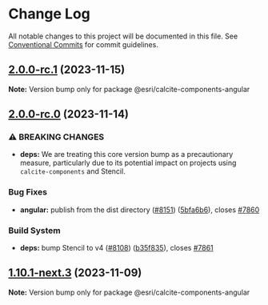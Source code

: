 # Change Log

All notable changes to this project will be documented in this file.
See [Conventional Commits](https://conventionalcommits.org) for commit guidelines.

## [2.0.0-rc.1](https://github.com/Esri/calcite-design-system/compare/@esri/calcite-components-angular@2.0.0-rc.0...@esri/calcite-components-angular@2.0.0-rc.1) (2023-11-15)

__Note:__ Version bump only for package @esri/calcite-components-angular

## [2.0.0-rc.0](https://github.com/Esri/calcite-design-system/compare/@esri/calcite-components-angular@1.10.0...@esri/calcite-components-angular@2.0.0-rc.0) (2023-11-14)

### ⚠ BREAKING CHANGES

- __deps:__ We are treating this core version bump as a
  precautionary measure, particularly due to its potential impact on
  projects using `calcite-components` and Stencil.

### Bug Fixes

- __angular:__ publish from the dist directory ([#8151](https://github.com/Esri/calcite-design-system/issues/8151)) ([5bfa6b6](https://github.com/Esri/calcite-design-system/commit/5bfa6b65e511c1b2a2187593d5b050d38b7e08c8)), closes [#7860](https://github.com/Esri/calcite-design-system/issues/7860)

### Build System

- __deps:__ bump Stencil to v4 ([#8108](https://github.com/Esri/calcite-design-system/issues/8108)) ([b35f835](https://github.com/Esri/calcite-design-system/commit/b35f83531b5e392d34863d6faffd1bdd0905d2a7)), closes [#7861](https://github.com/Esri/calcite-design-system/issues/7861)

## [1.10.1-next.3](https://github.com/Esri/calcite-design-system/compare/@esri/calcite-components-angular@1.10.0...@esri/calcite-components-angular@1.10.1-next.3) (2023-11-09)

__Note:__ Version bump only for package @esri/calcite-components-angular
